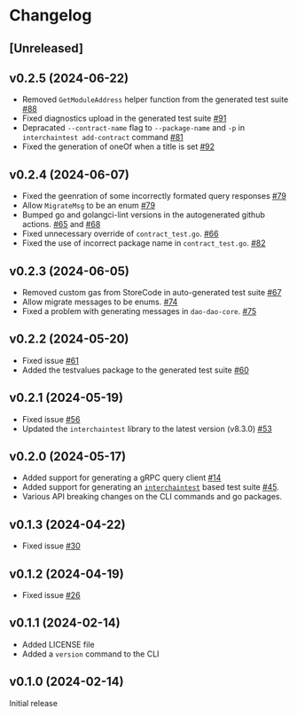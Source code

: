 # Changelog

## [Unreleased]

## v0.2.5 (2024-06-22)

- Removed `GetModuleAddress` helper function from the generated test suite [#88](https://github.com/srdtrk/go-codegen/issues/88)
- Fixed diagnostics upload in the generated test suite [#91](https://github.com/srdtrk/go-codegen/issues/91)
- Depracated `--contract-name` flag to `--package-name` and `-p` in `interchaintest add-contract` command [#81](https://github.com/srdtrk/go-codegen/issues/81)
- Fixed the generation of oneOf when a title is set [#92](https://github.com/srdtrk/go-codegen/pull/92)

## v0.2.4 (2024-06-07)

- Fixed the geenration of some incorrectly formated query responses [#79](https://github.com/srdtrk/go-codegen/pull/79)
- Allow `MigrateMsg` to be an enum [#79](https://github.com/srdtrk/go-codegen/pull/79)
- Bumped go and golangci-lint versions in the autogenerated github actions. [#65](https://github.com/srdtrk/go-codegen/issues/65) and [#68](https://github.com/srdtrk/go-codegen/issues/68)
- Fixed unnecessary override of `contract_test.go`. [#66](https://github.com/srdtrk/go-codegen/issues/66)
- Fixed the use of incorrect package name in `contract_test.go`. [#82](https://github.com/srdtrk/go-codegen/issues/82)

## v0.2.3 (2024-06-05)

- Removed custom gas from StoreCode in auto-generated test suite [#67](https://github.com/srdtrk/go-codegen/issues/67)
- Allow migrate messages to be enums. [#74](https://github.com/srdtrk/go-codegen/pull/74)
- Fixed a problem with generating messages in `dao-dao-core`. [#75](https://github.com/srdtrk/go-codegen/issues/75)

## v0.2.2 (2024-05-20)

- Fixed issue [#61](https://github.com/srdtrk/go-codegen/issues/61)
- Added the testvalues package to the generated test suite [#60](https://github.com/srdtrk/go-codegen/issues/60)

## v0.2.1 (2024-05-19)

- Fixed issue [#56](https://github.com/srdtrk/go-codegen/issues/56)
- Updated the `interchaintest` library to the latest version (v8.3.0) [#53](https://github.com/srdtrk/go-codegen/issues/53)

## v0.2.0 (2024-05-17)

- Added support for generating a gRPC query client [#14](https://github.com/srdtrk/go-codegen/issues/14)
- Added support for generating an [`interchaintest`](https://github.com/strangelove-ventures/interchaintest) based test suite [#45](https://github.com/srdtrk/go-codegen/issues/45).
- Various API breaking changes on the CLI commands and go packages.

## v0.1.3 (2024-04-22)

- Fixed issue [#30](https://github.com/srdtrk/go-codegen/issues/30)

## v0.1.2 (2024-04-19)

- Fixed issue [#26](https://github.com/srdtrk/go-codegen/issues/26)

## v0.1.1 (2024-02-14)

- Added LICENSE file
- Added a `version` command to the CLI

## v0.1.0 (2024-02-14)

Initial release
